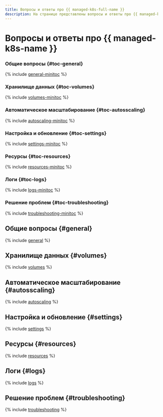 ```yaml
---
title: Вопросы и ответы про {{ managed-k8s-full-name }}
description: На странице представлены вопросы и ответы про {{ managed-k8s-name }}.
---
```


# Вопросы и ответы про {{ managed-k8s-name }}

### Общие вопросы {#toc-general}

{% include [general-minitoc](../../_qa/managed-kubernetes/minitoc/general.md) %}

### Хранилище данных {#toc-volumes}

{% include [volumes-minitoc](../../_qa/managed-kubernetes/minitoc/volumes.md) %}

### Автоматическое масштабирование {#toc-autosscaling}

{% include [autoscaling-minitoc](../../_qa/managed-kubernetes/minitoc/cluster-autoscaler.md) %}

### Настройка и обновление {#toc-settings}

{% include [settings-minitoc](../../_qa/managed-kubernetes/minitoc/settings.md) %}

### Ресурсы {#toc-resources}

{% include [resources-minitoc](../../_qa/managed-kubernetes/minitoc/resources.md) %}

### Логи {#toc-logs}

{% include [logs-minitoc](../../_qa/managed-kubernetes/minitoc/logs.md) %}

### Решение проблем {#toc-troubleshooting}

{% include [troubleshooting-minitoc](../../_qa/managed-kubernetes/minitoc/troubleshooting.md) %}

## Общие вопросы {#general}

{% include [general](../../_qa/managed-kubernetes/general.md) %}

## Хранилище данных {#volumes}

{% include [volumes](../../_qa/managed-kubernetes/volumes.md) %}

## Автоматическое масштабирование {#autosscaling}

{% include [autoscaling](../../_qa/managed-kubernetes/cluster-autoscaler.md) %}

## Настройка и обновление {#settings}

{% include [settings](../../_qa/managed-kubernetes/settings.md) %}

## Ресурсы {#resources}

{% include [resources](../../_qa/managed-kubernetes/resources.md) %}

## Логи {#logs}

{% include [logs](../../_qa/managed-kubernetes/logs.md) %}

## Решение проблем {#troubleshooting}

{% include [troubleshooting](../../_qa/managed-kubernetes/troubleshooting.md) %}
